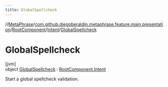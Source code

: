 ```yaml
---
title: GlobalSpellcheck
---
```

//[MetaPhrase](../../../../../index.html)/[com.github.diegoberaldin.metaphrase.feature.main.presentation](../../../index.html)/[RootComponent](../../index.html)/[Intent](../index.html)/[GlobalSpellcheck](index.html)



# GlobalSpellcheck



[jvm]\
object [GlobalSpellcheck](index.html) : [RootComponent.Intent](../index.html)

Start a global spellcheck validation.


